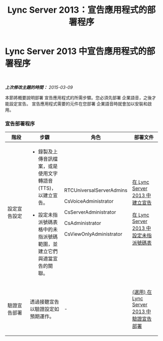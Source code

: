 ﻿---
title: Lync Server 2013：宣告應用程式的部署程序
TOCTitle: 宣告應用程式的部署程序
ms:assetid: 72c66249-c4ce-48ce-b1b9-90ebf77d7805
ms:mtpsurl: https://technet.microsoft.com/zh-tw/library/Gg398545(v=OCS.15)
ms:contentKeyID: 49291299
ms.date: 08/10/2015
mtps_version: v=OCS.15
ms.translationtype: HT
---

# Lync Server 2013 中宣告應用程式的部署程序

 

_**上次修改主題的時間：** 2015-03-09_

本節將概要說明部署 宣告應用程式的所需步驟。您必須先部署 企業語音，之後才能設定宣告。 宣告應用程式需要的元件在您部署 企業語音時就會加以安裝和啟用。

### 宣告部署程序

<table>
<colgroup>
<col style="width: 25%" />
<col style="width: 25%" />
<col style="width: 25%" />
<col style="width: 25%" />
</colgroup>
<thead>
<tr class="header">
<th>階段</th>
<th>步驟</th>
<th>角色</th>
<th>部署文件</th>
</tr>
</thead>
<tbody>
<tr class="odd">
<td><p>設定宣告設定</p></td>
<td><ul>
<li><p>錄製及上傳音訊檔案，或是使用文字轉語音 (TTS)，以建立宣告。</p></li>
<li><p>設定未指派號碼表格中的未指派號碼範圍，並建立它們與適當宣告的關聯。</p></li>
</ul></td>
<td><p>RTCUniversalServerAdmins</p>
<p>CsVoiceAdministrator</p>
<p>CsServerAdministrator</p>
<p>CsAdministrator</p>
<p>CsViewOnlyAdministrator</p></td>
<td><p><a href="lync-server-2013-create-an-announcement.md">在 Lync Server 2013 中建立宣告</a></p>
<p><a href="lync-server-2013-configure-the-unassigned-number-table.md">在 Lync Server 2013 中設定未指派號碼表</a></p></td>
</tr>
<tr class="even">
<td><p>驗證宣告部署</p></td>
<td><p>透過接聽宣告以驗證設定如預期運作。</p></td>
<td><p>-</p></td>
<td><p><a href="lync-server-2013-optional-verify-announcement-deployment.md">(選用) 在 Lync Server 2013 中驗證宣告部署</a></p></td>
</tr>
</tbody>
</table>

